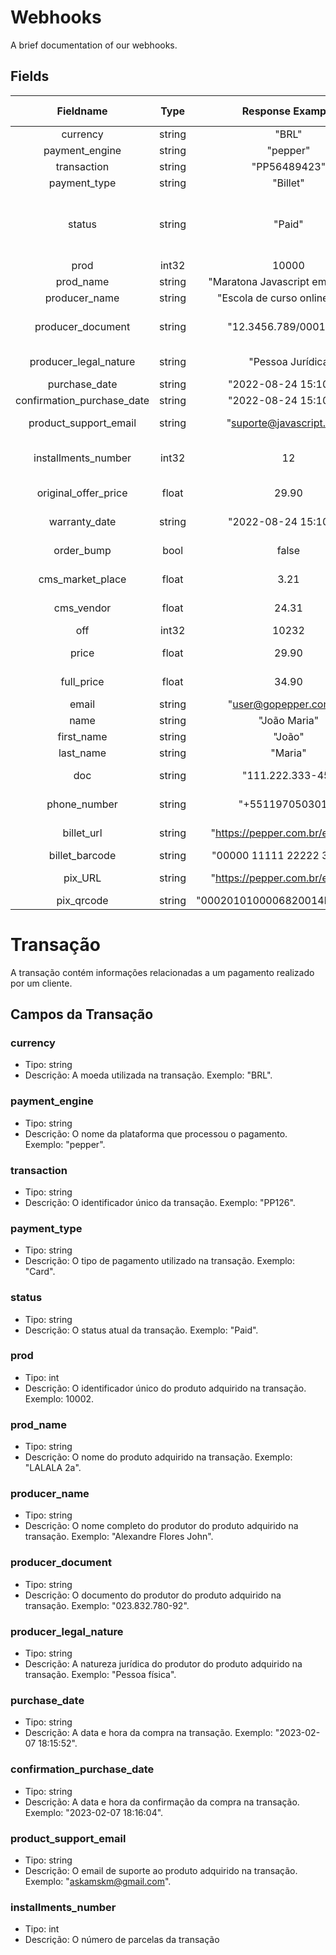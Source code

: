 # Webhooks
A brief documentation of our webhooks.

## Fields

|     Fieldname     |      Type      |       Response Example       | Possibilities or Description |
| :---------------: | :------------: | :--------------------------: | :--------------------------: |
|     currency      |     string     |             "BRL"            |            BRL, USD          |
| payment_engine | string | "pepper" | Constant field |
| transaction | string | "PP56489423" | Transactions Id |
| payment_type | string | "Billet" | Pix, Billet, Card |
| status | string | "Paid" | Created, WaitingPayment, Paid, Refused, Refunded, Chargeback | 
| prod | int32 | 10000 | Product Id |
| prod_name | string | "Maratona Javascript em 30 dias" | Product name |
| producer_name | string | "Escola de curso online LTDA" | Producer name |
| producer_document | string | "12.3456.789/0001-10" | Producer document number |
| producer_legal_nature | string | "Pessoa Jurídica | Pessoa física, Pessoa Jurídica |
| purchase_date | string | "2022-08-24 15:10:59" | Purchase date |
| confirmation_purchase_date | string | "2022-08-24 15:10:59" | Approved date |
| product_support_email | string | "suporte@javascript.com" | Product Support Email |
| installments_number | int32 | 12 | Number of transaction installments |
| original_offer_price | float | 29.90 | Price before taxes |
| warranty_date | string | "2022-08-24 15:10:59" | Warranty deadline |
| order_bump | bool | false | If product is orderbump |
| cms_market_place | float | 3.21 | Platform tax amount |
| cms_vendor | float | 24.31 | Producer amount |
| off | int32 | 10232 | Offer Id |
| price | float | 29.90 | Offer price before taxes |
| full_price | float | 34.90 | Price paid by client |
| email | string | "user@gopepper.com.br" | Client email |
| name | string | "João Maria" | Client full name |
| first_name | string | "João" | Client first name |
| last_name | string | "Maria" | Client last name |
| doc | string | "111.222.333-45" | Client document number |
| phone_number | string | "+5511970503010" | Client phone number |
| billet_url | string | "https://pepper.com.br/example" | Billet payment page |
| billet_barcode | string | "00000 11111 22222 333333" | Billet Barcode |
| pix_URL | string | "https://pepper.com.br/example" | Pix payment page |
| pix_qrcode | string | "0002010100006820014br.example" | Pix QRCode |


# Transação

A transação contém informações relacionadas a um pagamento realizado por um cliente.

## Campos da Transação

### currency

- Tipo: string
- Descrição: A moeda utilizada na transação. Exemplo: "BRL".

### payment_engine

- Tipo: string
- Descrição: O nome da plataforma que processou o pagamento. Exemplo: "pepper".

### transaction

- Tipo: string
- Descrição: O identificador único da transação. Exemplo: "PP126".

### payment_type

- Tipo: string
- Descrição: O tipo de pagamento utilizado na transação. Exemplo: "Card".

### status

- Tipo: string
- Descrição: O status atual da transação. Exemplo: "Paid".

### prod

- Tipo: int
- Descrição: O identificador único do produto adquirido na transação. Exemplo: 10002.

### prod_name

- Tipo: string
- Descrição: O nome do produto adquirido na transação. Exemplo: "LALALA 2a".

### producer_name

- Tipo: string
- Descrição: O nome completo do produtor do produto adquirido na transação. Exemplo: "Alexandre Flores John".

### producer_document

- Tipo: string
- Descrição: O documento do produtor do produto adquirido na transação. Exemplo: "023.832.780-92".

### producer_legal_nature

- Tipo: string
- Descrição: A natureza jurídica do produtor do produto adquirido na transação. Exemplo: "Pessoa física".

### purchase_date

- Tipo: string
- Descrição: A data e hora da compra na transação. Exemplo: "2023-02-07 18:15:52".

### confirmation_purchase_date

- Tipo: string
- Descrição: A data e hora da confirmação da compra na transação. Exemplo: "2023-02-07 18:16:04".

### product_support_email

- Tipo: string
- Descrição: O email de suporte ao produto adquirido na transação. Exemplo: "askamskm@gmail.com".

### installments_number

- Tipo: int
- Descrição: O número de parcelas da transação
